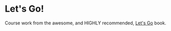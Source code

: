 # Let's Go!

Course work from the awesome, and HIGHLY recommended, [Let's Go](https://lets-go.alexedwards.net/) book.